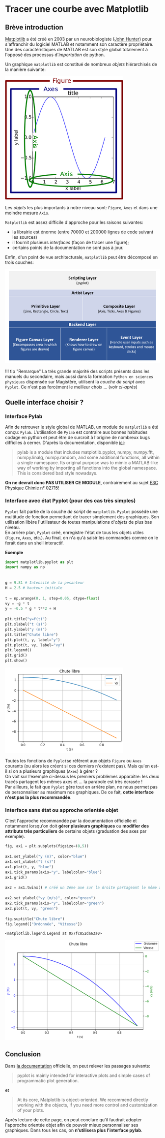 Tracer une courbe avec Matplotlib
=================================

## Brève introduction
[Matplotlib](https://matplotlib.org/) a été créé en 2003 par un neurobiologiste ([John Hunter](https://en.wikipedia.org/wiki/John_D._Hunter)) pour s'affranchir du logiciel MATLAB et notamment son caractère propriétaire.  
Une des caractéristiques de MATLAB est son style global totalement à l'opposé des processus d'*importation* de python. 

Un graphique `matplotlib` est constitué de nombreux *objets* hiérarchisés de la manière suivante:  

![hierarchie](img/hierarchy.png)

Les *objets* les plus importants à notre niveau sont: `Figure`, `Axes` et dans une moindre mesure `Axis`.  

`Matplotlib` est assez difficile d'approche pour les raisons suivantes:  

* la librairie est énorme (entre 70000 et 200000 lignes de code suivant les sources)
* il fournit plusieurs *interfaces* (façon de tracer une figure);
* certains points de la documentation ne sont pas à jour.

Enfin, d'un point de vue architecturale, `matplotlib` peut être décomposé en trois couches:

![couches](img/architecture.png)

!!! tip "Remarque"
    La très grande majorité des scripts présents dans les manuels du secondaire, mais aussi dans la formation `Python en sciences physiques` dispensée sur Magistère, utilisent la *couche de script* avec `Pyplot`. Ce n'est pas forcément le meilleur choix ... (*voir ci-après*)

## Quelle interface choisir ?
### Interface Pylab
Afin de retrouver le style global de MATLAB, un module de `matplotlib` a été conçu: `Pylab`. L'utilisation de `Pylab` est contraire aux bonnes habitudes codage en python et peut être de surcroit à l'origine de nombreux bugs difficiles à cerner. D'après la documentation, disponible [ici](https://matplotlib.org/stable/api/index.html?highlight=pylab#module-pylab):   

> pylab is a module that includes matplotlib.pyplot, numpy, numpy.fft, numpy.linalg, numpy.random, and some additional 
> functions, all within a single namespace. Its original purpose was to mimic a MATLAB-like way of working by importing 
> all functions into the global namespace. This is considered bad style nowadays.

**On ne devrait donc PAS UTILISER CE MODULE**, contrairement au sujet [E3C Physique Chimie n° 02715](https://nsiboisdo.bdrd.fr/PC/doc/e3c-spe-physique-chimie-premiere-02715-sujet-officiel.pdf)!

### Interface avec état Pyplot (pour des cas très simples)

`Pyplot` fait partie de la couche *de script* de `matplotlib`. `Pyplot` possède une multitude de fonction permettant de tracer simplement des graphiques. Son utilisation libère l'utilisateur de toutes manipulations d'*objets* de plus bas niveau.  
En arrière plan, `Pyplot` créé, enregistre l'état de tous les objets utiles (`Figure`, `Axes`, etc.). Au final, on n'a qu'à saisir les commandes comme on le ferait dans un shell interactif.  

**Exemple**


```python
import matplotlib.pyplot as plt
import numpy as np


g = 9.81 # Intensité de la pesanteur
H = 2.5 # hauteur initiale

t = np.arange(0, 1, step=0.05, dtype=float)
vy = -g * t
y = -0.5 * g * t**2 + H

plt.title("y=f(t)")
plt.xlabel("t (s)")
plt.ylabel("y (m)")
plt.title("Chute libre")
plt.plot(t, y, label="y")
plt.plot(t, vy, label="vy")
plt.legend()
plt.grid()
plt.show()
```


    
![png](output_5_0.png)
    


Toutes les fonctions de `Pyplot`se réfèrent aux objets `Figure` ou `Axes` courants (ou alors les créent si ces derniers n'existent pas). Mais qu'en est-il si on a plusieurs graphiques (`Axes`) à gérer ?  
On voit sur l'exemple ci-dessus les premiers problèmes apparaître: les deux tracés partagent les mêmes axes et ... la parabole est très écrasée !   
Par ailleurs, le fait que `Pyplot` gère tout en arrière plan, ne nous permet pas de personnaliser au maximum nos graphiques. De ce fait, **cette interface n'est pas la plus recommandée**.

### Interface sans état ou approche orientée objet

C'est l'approche recommandée par la documentation officielle et notamment lorsqu'on doit **gérer plusieurs graphiques** ou **modifier des attributs très particuliers** de certains objets (graduation des axes par exemple).


```python
fig, ax1 = plt.subplots(figsize=(8,5))

ax1.set_ylabel("y (m)", color="blue")
ax1.set_xlabel("t (s)")
ax1.plot(t, y, "blue")
ax1.tick_params(axis="y", labelcolor="blue")
ax1.grid()

ax2 = ax1.twinx() # créé un 2ème axe sur la droite partageant le même axe Ox

ax2.set_ylabel("vy (m/s)", color="green")
ax2.tick_params(axis="y", labelcolor="green")
ax2.plot(t, vy, "green")

fig.suptitle("Chute libre")
fig.legend(["Ordonnée", "Vitesse"])
```




    <matplotlib.legend.Legend at 0x7fc852da63a0>




    
![png](output_9_1.png)
    


## Conclusion

Dans [la documentation](https://matplotlib.org/stable/api/index.html) officielle, on peut relever les passages suivants:  

> pyplot is mainly intended for interactive plots and simple cases of programmatic plot generation.

et  

> At its core, Matplotlib is object-oriented. We recommend directly working with the objects, if you need more control and customization of your plots.

Après lecture de cette page, on peut conclure qu'il faudrait adopter l'approche orientée objet afin de pouvoir mieux personnaliser ses graphiques. Dans tous les cas, on **n'utilisera plus l'interface pylab**.
